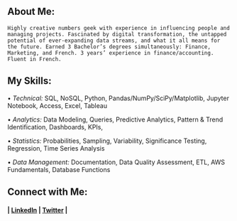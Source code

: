 ## About Me:

`Highly creative numbers geek with experience in influencing people and managing projects. Fascinated by digital transformation, the untapped potential of ever-expanding data streams, and what it all means for the future. Earned 3 Bachelor’s degrees simultaneously: Finance, Marketing, and French. 3 years’ experience in finance/accounting. Fluent in French.`



## My Skills: 

•	_Technical:_ SQL, NoSQL, Python, Pandas/NumPy/SciPy/Matplotlib, Jupyter Notebook, Access, Excel, Tableau 

•	_Analytics:_ Data Modeling, Queries, Predictive Analytics, Pattern & Trend Identification, Dashboards, KPIs, 

•	_Statistics:_ Probabilities, Sampling, Variability, Significance Testing, Regression, Time Series Analysis

•	_Data Management:_ Documentation, Data Quality Assessment, ETL, AWS Fundamentals, Database Functions

## Connect with Me:

#### | [LinkedIn](https://www.linkedin.com/in/jonathanmatsen/) | [Twitter](https://twitter.com/jonathanmatsen) | 



